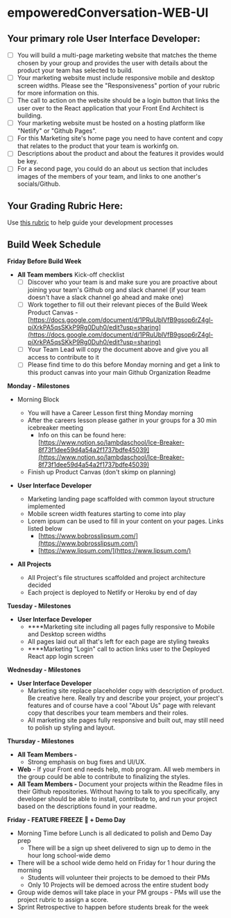 # empoweredConversation-WEB-UI

## **Your primary role User Interface Developer:**

- [ ]  You will build a multi-page marketing website that matches the theme chosen by your group and provides the user with details about the product your team has selected to build.
- [ ]  Your marketing website must include responsive mobile and desktop screen widths. Please see the "Responsiveness" portion of your rubric for more information on this.
- [ ]  The call to action on the website should be a login button that links the user over to the React application that your Front End Architect is building.
- [ ]  Your marketing website must be hosted on a hosting platform like "Netlify" or "Github Pages".
- [ ]  For this Marketing site's home page you need to have content and copy that relates to the product that your team is workinfg on.
- [ ]  Descriptions about the product and about the features it provides would be key.
- [ ]  For a second page, you could do an about us section that includes images of the members of your team, and links to one another's socials/Github.

## Your Grading Rubric Here:

Use [this rubric](https://docs.google.com/spreadsheets/d/1BbdmSMUdzURMo0wcsr4XSKvegDgB28WkK2wnjmORzDo/edit?usp=sharing) to help guide your development processes

## Build Week Schedule

**Friday Before Build Week** 

- **All Team members** Kick-off checklist
    - [ ]  Discover who your team is and make sure you are proactive about joining your team's Github org and slack channel (if your team doesn't have a slack channel go ahead and make one)
    - [ ]  Work together to fill out their relevant pieces of the Build Week Product Canvas - [https://docs.google.com/document/d/1PRuUblVfB9gsop6rZ4gl-piXrkPA5qsSKkP9Rg0Duh0/edit?usp=sharing](https://docs.google.com/document/d/1PRuUblVfB9gsop6rZ4gl-piXrkPA5qsSKkP9Rg0Duh0/edit?usp=sharing)
    - [ ]  Your Team Lead will copy the document above and give you all access to contribute to it
    - [ ]  Please find time to do this before Monday morning and get a link to this product canvas into your main Github Organization Readme

**Monday - Milestones**

- Morning Block
    - You will have a Career Lesson first thing Monday morning
    - After the careers lesson please gather in your groups for a 30 min icebreaker meeting
        - Info on this can be found here: [https://www.notion.so/lambdaschool/Ice-Breaker-8f73f1dee59d4a54a2f1737bdfe45039](https://www.notion.so/lambdaschool/Ice-Breaker-8f73f1dee59d4a54a2f1737bdfe45039)
    - Finish up Product Canvas (don't skimp on planning)

- **User Interface Developer**
    - Marketing landing page scaffolded with common layout structure implemented
    - Mobile screen width features starting to come into play
    - Lorem ipsum can be used to fill in your content on your pages. Links listed below
        - [https://www.bobrosslipsum.com/](https://www.bobrosslipsum.com/)
        - [https://www.lipsum.com/](https://www.lipsum.com/)
- **All Projects**
    - All Project's file structures scaffolded and project architecture decided
    - Each project is deployed to Netlify or Heroku by end of day

**Tuesday - Milestones**


- **User Interface Developer**
    - ****Marketing site including all pages fully responsive to Mobile and Desktop screen widths
    - All pages laid out all that's left for each page are styling tweaks
    - ****Marketing "Login" call to action links user to the Deployed React app login screen


**Wednesday - Milestones**

- **User Interface Developer**
    - Marketing site replace placeholder copy with description of product. Be creative here. Really try and describe your project, your project's features and of course have a cool "About Us" page with relevant copy that describes your team members and their roles.
    - All marketing site pages fully responsive and built out, may still need to polish up styling and layout.

**Thursday - Milestones** 

- **All Team Members -**
    - Strong emphasis on bug fixes and UI/UX.
- **Web** - If your Front end needs help, mob program. All web members in the group could be able to contribute to finalizing the styles.
- **All Team Members -** Document your projects within the Readme files in their Github repositories. Without having to talk to you specifically, any developer should be able to install, contribute to, and run your project based on the descriptions found in your readme.


**Friday - FEATURE FREEZE 🥶 + Demo Day** 

- Morning Time before Lunch is all dedicated to polish and Demo Day prep
    - There will be a sign up sheet delivered to sign up to demo in the hour long school-wide demo
- There will be a school wide demo held on Friday for 1 hour during the morning
    - Students will volunteer their projects to be demoed to their PMs
    - Only 10 Projects will be demoed across the entire student body
- Group wide demos will take place in your PM groups - PMs will use the project rubric to assign a score.
- Sprint Retrospective to happen before students break for the week